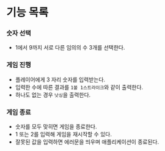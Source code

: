 # 기능 목록
### 숫자 선택
-  1에서 9까지 서로 다른 임의의 수 3개를 선택한다.
### 게임 진행
- 플레이어에게 3 자리 숫자를 입력받는다.
- 입력한 수에 따른 결과를 `1볼 1스트라이크`와 같이 출력한다.
- 하나도 없는 경우 `낫싱`을 출력한다.
### 게임 종료
- 숫자를 모두 맞히면 게임을 종료한다.
- 1 또는 2를 입력해 게임을 재시작할 수 있다.
- 잘못된 값을 입력하면 에러문을 띄우며 애플리케이션이 종료된다.